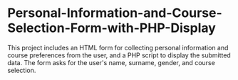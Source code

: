 # Personal-Information-and-Course-Selection-Form-with-PHP-Display
This project includes an HTML form for collecting personal information and course preferences from the user, and a PHP script to display the submitted data. The form asks for the user's name, surname, gender, and course selection.
